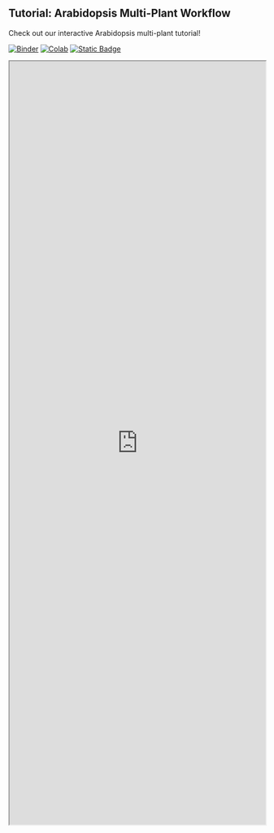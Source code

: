## Tutorial: Arabidopsis Multi-Plant Workflow

Check out our interactive Arabidopsis multi-plant tutorial!

[![Binder](https://mybinder.org/badge_logo.svg)](https://mybinder.org/v2/gh/danforthcenter/plantcv-tutorial-arabidopsis-tray/HEAD?labpath=index.ipynb) 
[![Colab](https://colab.research.google.com/assets/colab-badge.svg)](https://colab.research.google.com/github/danforthcenter/plantcv-tutorial-arabidopsis-tray/blob/main/index-Colab.ipynb)
[![Static Badge](https://img.shields.io/badge/Open%20on%20GitHub-black?logo=github)](https://github.com/danforthcenter/plantcv-tutorial-arabidopsis-tray.git)

<iframe src="https://nbviewer.jupyter.org/github/danforthcenter/plantcv-tutorial-arabidopsis-tray/blob/main/index.ipynb"  width="100%" height="1500px"></iframe>
